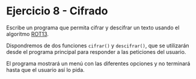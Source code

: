 # Ejercicio 8 - Cifrado

Escribe un programa que permita cifrar y descifrar un texto usando el algoritmo [ROT13](https://es.wikipedia.org/wiki/ROT13).

Dispondremos de dos funciones `cifrar()` y `descifrar()`, que se utilizarán desde el programa principal para responder a las peticiones del usuario.

El programa mostrará un menú con las diferentes opciones y no terminará hasta que el usuario así lo pida.
